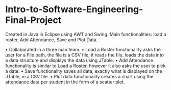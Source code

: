 # Intro-to-Software-Engineering-Final-Project
Created in Java in Eclipse using AWT and Swing. Main functionalities: load a roster, Add Attendance, Save and Plot Data.

• Collaborated in a three man team.
• Load a Roster functionality asks the user for a File path, the
file is a CSV file; it reads the file, loads the data into a data
structure and displays the data using JTable.
• Add Attendance functionality is similar to Load a Roster,
however it also asks the user to pick a date.
• Save functionality saves all data, exactly what is displayed on
the JTable, in a CSV file.
• Plot data functionality creates a chart using the attendance
data per student in the form of a scatter plot.

